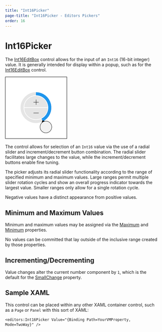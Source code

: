 ```yaml
---
title: "Int16Picker"
page-title: "Int16Picker - Editors Pickers"
order: 16
---
```

# Int16Picker

The [Int16EditBox](xref:ActiproSoftware.Windows.Controls.Editors.Int16EditBox) control allows for the input of an `Int16` (16-bit integer) value.  It is generally intended for display within a popup, such as for the [Int16EditBox](../editboxes/int16editbox.md) control.

![Screenshot](../images/int32picker.png)

The control allows for selection of an `Int16` value via the use of a radial slider and increment/decrement button combination.  The radial slider facilitates large changes to the value, while the increment/decrement buttons enable fine tuning.

The picker adjusts its radial slider functionality according to the range of specified minimum and maximum values.  Large ranges permit multiple slider rotation cycles and show an overall progress indicator towards the largest value.  Smaller ranges only allow for a single rotation cycle.

Negative values have a distinct appearance from positive values.

## Minimum and Maximum Values

Minimum and maximum values may be assigned via the [Maximum](xref:ActiproSoftware.Windows.Controls.Editors.Int16Picker.Maximum) and [Minimum](xref:ActiproSoftware.Windows.Controls.Editors.Int16Picker.Minimum) properties.

No values can be committed that lay outside of the inclusive range created by those properties.

## Incrementing/Decrementing

Value changes alter the current number component by `1`, which is the default for the [SmallChange](xref:ActiproSoftware.Windows.Controls.Editors.Int16Picker.SmallChange) property.

## Sample XAML

This control can be placed within any other XAML container control, such as a `Page` or `Panel` with this sort of XAML:

```xaml
<editors:Int16Picker Value="{Binding Path=YourVMProperty, Mode=TwoWay}" />
```
